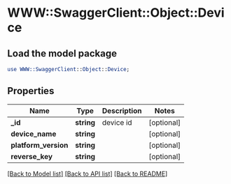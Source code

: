 # WWW::SwaggerClient::Object::Device

## Load the model package
```perl
use WWW::SwaggerClient::Object::Device;
```

## Properties
Name | Type | Description | Notes
------------ | ------------- | ------------- | -------------
**_id** | **string** | device id | [optional] 
**device_name** | **string** |  | [optional] 
**platform_version** | **string** |  | [optional] 
**reverse_key** | **string** |  | [optional] 

[[Back to Model list]](../README.md#documentation-for-models) [[Back to API list]](../README.md#documentation-for-api-endpoints) [[Back to README]](../README.md)


